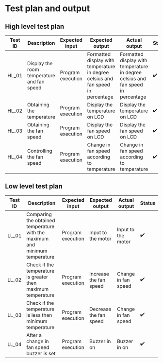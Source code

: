 # Test plan and output
## High level test plan
|Test ID |Description |Expected input |Expected output |Actual output |Status|
|---------|-----------------|---------| --------|--------|-------|
|HL_01 |Display the room temperature and fan speed |Program execution |Formatted display with temperature in degree celsius and fan speed in percentage|Formatted display with temperature in degree celsius and fan speed in percentage|:heavy_check_mark:|
|HL_02 | Obtaining the temperature|Program execution |Display the temperature on LCD |Display the temperature on LCD |:heavy_check_mark:|
|HL_03 | Obtaining the fan speed |Program execution|Display the fan speed on LCD|Display the fan speed on LCD|:heavy_check_mark:|
|HL_04 | Controlling the fan speed |Program execution |Change in fan speed according to temperature |Change in fan speed according to temperature|:heavy_check_mark:|

## Low level test plan
|Test ID |Description |Expected input |Expected output |Actual output |Status|
|---------|-----------------|---------| --------|--------|-------|
|LL_01 |Comparing the obtained temperature with the maximum and minimum temperature |Program execution |Input to the motor |Input to the motor|:heavy_check_mark:|
|LL_02|Check if the temperature is greater then maximum temperature|Program execution |Increase the fan speed |Change in fan speed|:heavy_check_mark:|
|LL_03|Check if the temperature is less then minimum temperature|Program execution |Decrease the fan speed |Change in fan speed|:heavy_check_mark:|
|LL_04 |After a change in fan speed buzzer is set|Program execution |Buzzer in on|Buzzer in on|:heavy_check_mark:|
